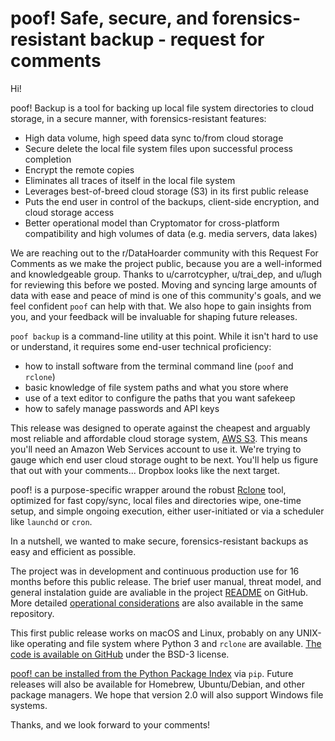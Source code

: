 # poof! Safe, secure, and forensics-resistant backup - request for comments

Hi!

poof! Backup is a tool for backing up local file system directories to cloud 
storage, in a secure manner, with forensics-resistant features:

- High data volume, high speed data sync to/from cloud storage
- Secure delete the local file system files upon successful process completion
- Encrypt the remote copies
- Eliminates all traces of itself in the local file system
- Leverages best-of-breed cloud storage (S3) in its first public release
- Puts the end user in control of the backups, client-side encryption, and cloud
  storage access
- Better operational model than Cryptomator for cross-platform compatibility and
  high volumes of data (e.g. media servers, data lakes)

We are reaching out to the r/DataHoarder community with this Request For
Comments as we make the project public, because you are a well-informed and
knowledgeable group.  Thanks to u/carrotcypher, u/trai_dep, and u/lugh for
reviewing this before we posted. Moving and syncing large amounts of data with
ease and peace of mind is one of this community's goals, and we feel confident
`poof` can help with that. We also hope to gain insights from you, and your
feedback will be invaluable for shaping future releases.

`poof backup` is a command-line utility at this point.  While it isn't hard to
use or understand, it requires some end-user technical proficiency:

- how to install software from the terminal command line (`poof` and `rclone`)
- basic knowledge of file system paths and what you store where
- use of a text editor to configure the paths that you want safekeep
- how to safely manage passwords and API keys

This release was designed to operate against the cheapest and arguably most
reliable and affordable cloud storage system, [AWS
S3](https://docs.aws.amazon.com/AmazonS3/latest/userguide/Welcome.html).
This means you'll need an Amazon Web Services account to use it.
We're trying to gauge which end user cloud storage ought to be next. You'll
help us figure that out with your comments...  Dropbox looks like the next
target.


poof! is a purpose-specific wrapper around the robust [Rclone](https://rclone.org)
tool, optimized for fast copy/sync, local files and directories wipe, one-time
setup, and simple ongoing execution, either user-initiated or via a scheduler
like `launchd` or `cron`.

In a nutshell, we wanted to make secure, forensics-resistant backups as easy and
efficient as possible.

The project was in development and continuous production use for 16 months
before this public release.  The brief user manual, threat model, and general
instalation guide are avaliable in the project [README](https://github.com/poof-backup/poof/blob/master/README.md)
on GitHub.  More detailed [operational considerations](https://github.com/poof-backup/poof/blob/master/ops-docs/index.md)
are also available in the same repository.

This first public release works on macOS and Linux, probably on any UNIX-like 
operating and file system where Python 3 and `rclone` are available.
[The code is available on GitHub](https://github.com/poof-backup/poof) under the
BSD-3 license.

[poof! can be installed from the Python Package Index](https://pypi.org/project/poof-backup/)
via `pip`.  Future releases will also be available for Homebrew, Ubuntu/Debian,
and other package managers.  We hope that version 2.0 will also support Windows
file systems.

Thanks, and we look forward to your comments!

